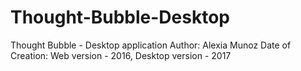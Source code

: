# Thought-Bubble-Desktop
Thought Bubble - Desktop application 
Author: Alexia Munoz
Date of Creation: Web version - 2016, Desktop version - 2017

